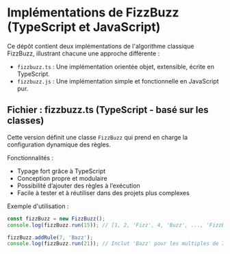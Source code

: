 # Implémentations de FizzBuzz (TypeScript et JavaScript)

Ce dépôt contient deux implémentations de l'algorithme classique FizzBuzz, illustrant chacune une approche différente :

- `fizzbuzz.ts` : Une implémentation orientée objet, extensible, écrite en TypeScript.
- `fizzbuzz.js` : Une implémentation simple et fonctionnelle en JavaScript pur.

## Fichier : fizzbuzz.ts (TypeScript - basé sur les classes)

Cette version définit une classe `FizzBuzz` qui prend en charge la configuration dynamique des règles.

Fonctionnalités :
- Typage fort grâce à TypeScript
- Conception propre et modulaire
- Possibilité d’ajouter des règles à l’exécution
- Facile à tester et à réutiliser dans des projets plus complexes

Exemple d'utilisation :
```ts
const fizzBuzz = new FizzBuzz();
console.log(fizzBuzz.run(15)); // [1, 2, 'Fizz', 4, 'Buzz', ..., 'FizzBuzz']

fizzBuzz.addRule(7, 'Bazz');
console.log(fizzBuzz.run(21)); // Inclut 'Bazz' pour les multiples de 7
```